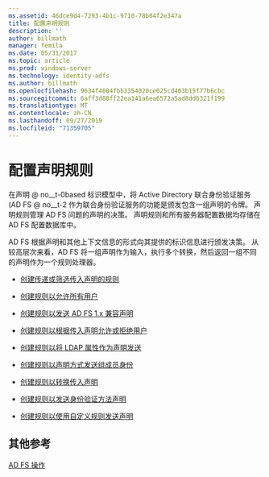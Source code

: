 ```yaml
---
ms.assetid: 46dce9d4-7293-4b1c-9710-78b04f2e347a
title: 配置声明规则
description: ''
author: billmath
manager: femila
ms.date: 05/31/2017
ms.topic: article
ms.prod: windows-server
ms.technology: identity-adfs
ms.author: billmath
ms.openlocfilehash: 9634f4004fbb3354020ce025cd403b15f77b6cbc
ms.sourcegitcommit: 6aff3d88ff22ea141a6ea6572a5ad8dd6321f199
ms.translationtype: MT
ms.contentlocale: zh-CN
ms.lasthandoff: 09/27/2019
ms.locfileid: "71359705"
---
```

# <a name="configuring-claim-rules"></a>配置声明规则

在声明 @ no__t-0based 标识模型中，将 Active Directory 联合身份验证服务 \(AD FS @ no__t-2 作为联合身份验证服务的功能是颁发包含一组声明的令牌。 声明规则管理 AD FS 问题的声明的决策。 声明规则和所有服务器配置数据均存储在 AD FS 配置数据库中。  
  
AD FS 根据声明和其他上下文信息的形式向其提供的标识信息进行颁发决策。 从较高层次来看，AD FS 将一组声明作为输入，执行多个转换，然后返回一组不同的声明作为一个规则处理器。  
  
-   [创建传递或筛选传入声明的规则](../../ad-fs/operations/Create-a-Rule-to-Pass-Through-or-Filter-an-Incoming-Claim.md)  
  
-   [创建规则以允许所有用户](../../ad-fs/operations/Create-a-Rule-to-Permit-All-Users.md)  

-   [创建规则以发送 AD FS 1.x 兼容声明](../../ad-fs/operations/Create-a-Rule-to-Send-an-AD-FS-1x-Compatible-Claim.md)
  
-   [创建规则以根据传入声明允许或拒绝用户](../../ad-fs/operations/Create-a-Rule-to-Permit-or-Deny-Users-Based-on-an-Incoming-Claim.md)  
  
-   [创建规则以将 LDAP 属性作为声明发送](../../ad-fs/operations/Create-a-Rule-to-Send-LDAP-Attributes-as-Claims.md)  
  
-   [创建规则以声明方式发送组成员身份](../../ad-fs/operations/Create-a-Rule-to-Send-Group-Membership-as-a-Claim.md)  
  
-   [创建规则以转换传入声明](../../ad-fs/operations/Create-a-Rule-to-Transform-an-Incoming-Claim.md)  
  
-   [创建规则以发送身份验证方法声明](../../ad-fs/operations/Create-a-Rule-to-Send-an-Authentication-Method-Claim.md)  
  
-   [创建规则以使用自定义规则发送声明](../../ad-fs/operations/Create-a-Rule-to-Send-Claims-Using-a-Custom-Rule.md)  

## <a name="additional-references"></a>其他参考  

[AD FS 操作](../../ad-fs/AD-FS-2016-Operations.md)
